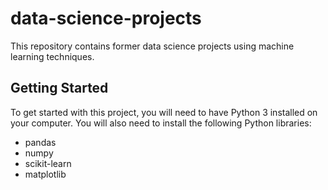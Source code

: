 # data-science-projects

This repository contains former data science projects using machine learning techniques.

## Getting Started

To get started with this project, you will need to have Python 3 installed on your computer. You will also need to install the following Python libraries:

- pandas
- numpy
- scikit-learn
- matplotlib

